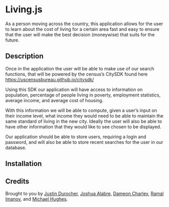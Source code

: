 # Living.js

As a person moving across the country, this application allows for the user to learn about the cost of living for a certain area fast and easy to ensure that the user will make the best decision (moneywise) that suits for the future. 

## Description

Once in the application the user will be able to make use of our search functions, that will be powered by the census’s CitySDK found here https://uscensusbureau.github.io/citysdk/

Using this SDK our application will have access to information on population, percentage of people living in poverty, employment statistics, average income, and average cost of housing.

With this information we will be able to compute, given a user’s input on their income level, what income they would need to be able to maintain the same standard of living in the new city.  Ideally the user will also be able to have other information that they would like to see chosen to be displayed.

Our application should be able to store users, requiring a login and password, and will also be able to store recent searches for the user in our database.


## Installation



## Credits

Brought to you by [Justin Durocher](https://github.com/justindurocher), [Joshua Alabre](https://github.com/Jalabre1995), [Dameon Charley](https://github.com/dameonc13), [Ramal Imanov](https://github.com/ramalimanov), and [Michael Hughes](https://github.com/Sforzemon).

